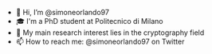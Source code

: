 - 👋 Hi, I’m @simoneorlando97
- 🎓 I'm a PhD student at Politecnico di Milano  
- 👀 My main research interest lies in the cryptography field
- 📫 How to reach me: @simoneorlando97 on Twitter 

<!---
simoneorlando97/simoneorlando97 is a ✨ special ✨ repository because its `README.md` (this file) appears on your GitHub profile.
You can click the Preview link to take a look at your changes.
--->
